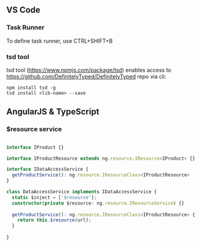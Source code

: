 ## VS Code

### Task Runner

To define task runner, use CTRL+SHIFT+B

### tsd tool

tsd tool (https://www.npmjs.com/package/tsd) enables access to https://github.com/DefinitelyTyped/DefinitelyTyped repo via cli:

```
npm install tsd -g
tsd install <lib-name> --save
```


## AngularJS & TypeScript

### $resource service

``` typescript

interface IProduct {}

interface IProductResource extends ng.resource.IResource<IProduct> {}

interface IDataAccessService {
  getProductService(): ng.resource.IResourceClass<IProductResource>
}

class DataAccessService implements IDataAccessService {
  static $inject = ['$resource'];
  constructor(private $resource: ng.resource.IResourceService) {}
  
  getProductService(): ng.resource.IResourceClass<IProductResource> {
    return this.$resource(url);
  }
  
}
```
